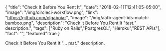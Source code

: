 {
  "title": "Check It Before You Rent It",
  "date": "2018-02-11T12:41:05-05:00",
  "image": "/img/circleci-workflow.png",
  "link": "https://github.com/olgaboiar",
  "image": "/img/aafb-agent-ids-match-bamboo.png",
  "description": "Check it Before You Rent It \"<em>test.</em>\" description.",
  "tags": ["Ruby on Rails","PostgresQL", "Heroku","REST APIs"],
  "fact": "",
  "featured":true
}

Check it Before You Rent It  "...<em> test.</em>" description.
